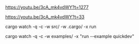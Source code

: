 https://youtu.be/3cA_mk4vdWY?t=1277

https://youtu.be/3cA_mk4vdWY?t=33

cargo watch -q -c -w src/ -w .cargo/ -x run

cargo watch -q -c -w examples/ -x "run --example quickdev"